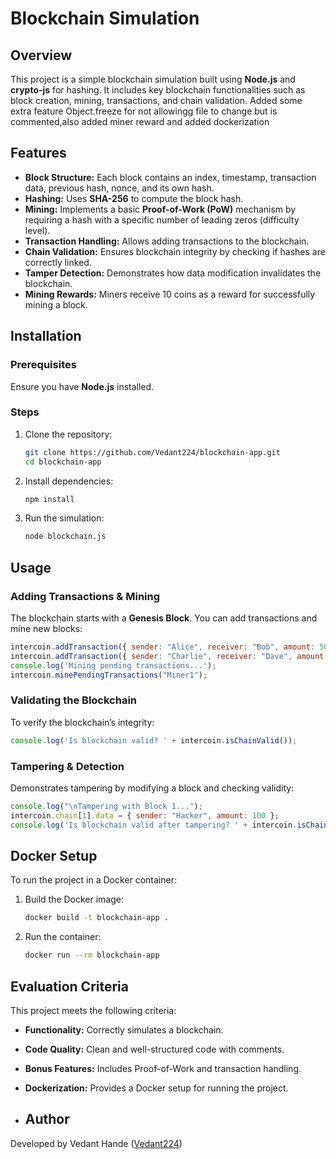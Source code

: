 # Blockchain Simulation

## Overview
This project is a simple blockchain simulation built using **Node.js** and **crypto-js** for hashing. It includes key blockchain functionalities such as block creation, mining, transactions, and chain validation.
Added some extra feature Object.freeze for not allowingg file to change but is commented,also added miner reward and added dockerization

## Features
- **Block Structure:** Each block contains an index, timestamp, transaction data, previous hash, nonce, and its own hash.
- **Hashing:** Uses **SHA-256** to compute the block hash.
- **Mining:** Implements a basic **Proof-of-Work (PoW)** mechanism by requiring a hash with a specific number of leading zeros (difficulty level).
- **Transaction Handling:** Allows adding transactions to the blockchain.
- **Chain Validation:** Ensures blockchain integrity by checking if hashes are correctly linked.
- **Tamper Detection:** Demonstrates how data modification invalidates the blockchain.
- **Mining Rewards:** Miners receive 10 coins as a reward for successfully mining a block.

## Installation
### Prerequisites
Ensure you have **Node.js** installed.

### Steps
1. Clone the repository:
   ```sh
   git clone https://github.com/Vedant224/blockchain-app.git
   cd blockchain-app
   ```
2. Install dependencies:
   ```sh
   npm install
   ```
3. Run the simulation:
   ```sh
   node blockchain.js
   ```

## Usage
### Adding Transactions & Mining
The blockchain starts with a **Genesis Block**. You can add transactions and mine new blocks:
```js
intercoin.addTransaction({ sender: "Alice", receiver: "Bob", amount: 50 });
intercoin.addTransaction({ sender: "Charlie", receiver: "Dave", amount: 20 });
console.log('Mining pending transactions...');
intercoin.minePendingTransactions("Miner1");
```

### Validating the Blockchain
To verify the blockchain’s integrity:
```js
console.log('Is blockchain valid? ' + intercoin.isChainValid());
```

### Tampering & Detection
Demonstrates tampering by modifying a block and checking validity:
```js
console.log("\nTampering with Block 1...");
intercoin.chain[1].data = { sender: "Hacker", amount: 100 };
console.log('Is blockchain valid after tampering? ' + intercoin.isChainValid());
```

## Docker Setup
To run the project in a Docker container:
1. Build the Docker image:
   ```sh
   docker build -t blockchain-app .
   ```
2. Run the container:
   ```sh
   docker run --rm blockchain-app
   ```

## Evaluation Criteria
This project meets the following criteria:
- **Functionality:** Correctly simulates a blockchain.
- **Code Quality:** Clean and well-structured code with comments.
- **Bonus Features:** Includes Proof-of-Work and transaction handling.
- **Dockerization:** Provides a Docker setup for running the project.

- ## Author
Developed by Vedant Hande ([Vedant224](https://github.com/Vedant224))
